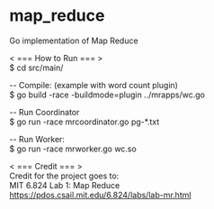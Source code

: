 # map_reduce
Go implementation of Map Reduce<br>

< === How to Run === ><br>
$ cd src/main/

--  Compile: (example with word count plugin)<br>
$ go build -race -buildmode=plugin ../mrapps/wc.go

-- Run Coordinator<br>
$ go run -race mrcoordinator.go pg-*.txt

-- Run Worker:<br>
$ go run -race mrworker.go wc.so


< === Credit === >
<br>
Credit for the project goes to:<br>
MIT 6.824 Lab 1: Map Reduce<br>
https://pdos.csail.mit.edu/6.824/labs/lab-mr.html
